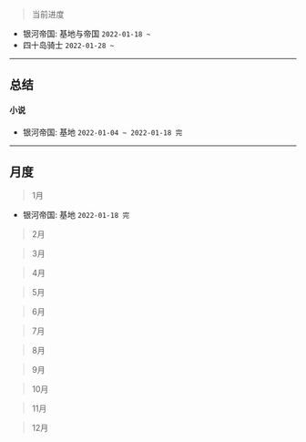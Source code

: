 > 当前进度

- 银河帝国: 基地与帝国 `2022-01-18 ~`
- 四十岛骑士 `2022-01-28 ~ `

---

## 总结

#### 小说

- 银河帝国: 基地 `2022-01-04 ~ 2022-01-18 完`

--- 

## 月度

> 1月

- 银河帝国: 基地 `2022-01-18 完`

> 2月

> 3月

> 4月

> 5月

> 6月

> 7月

> 8月

> 9月

> 10月

> 11月

> 12月
